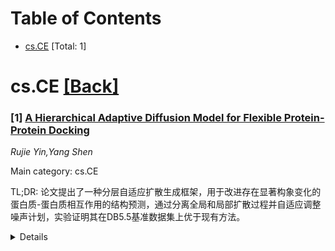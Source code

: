<div id=toc></div>

# Table of Contents

- [cs.CE](#cs.CE) [Total: 1]


<div id='cs.CE'></div>

# cs.CE [[Back]](#toc)

### [1] [A Hierarchical Adaptive Diffusion Model for Flexible Protein-Protein Docking](https://arxiv.org/abs/2509.20542)
*Rujie Yin,Yang Shen*

Main category: cs.CE

TL;DR: 论文提出了一种分层自适应扩散生成框架，用于改进存在显著构象变化的蛋白质-蛋白质相互作用的结构预测，通过分离全局和局部扩散过程并自适应调整噪声计划，实验证明其在DB5.5基准数据集上优于现有方法。


<details>
  <summary>Details</summary>
Motivation: 蛋白质-蛋白质相互作用的结构预测在存在显著构象变化时仍面临挑战，作者希望通过创新方法提升准确性和效率。

Method: 该方法采用分层自适应扩散框架，分离全局和局部扩散过程，并设计自适应噪声计划，结合序列、进化、结构和动态特征输入。

Result: 在DB5.5数据集上，该方法在刚性和柔性情况下均优于GeoDock和DiffDock-PP，尤其在柔性情况下提升更显著。

Conclusion: 该方法通过自适应计划和动态特征提升了预测性能，但也指出了采样、评分和构象分辨率方面仍需改进。

Abstract: Structural prediction of protein-protein interactions is important to
understand the molecular basis of cellular interactions, but it still faces
major challenges when significant conformational changes are present. We
propose a generative framework of hierarchical adaptive diffusion to improve
accuracy and efficiency in such cases. It is hierarchical in separating global
inter-protein rigid-body motions and local intra-protein flexibility in
diffusion processes, and the distinct local and global noise schedules are
designed to mimic the induced-fit effect. It is adaptive in conditioning the
local flexibility schedule on predicted levels of conformational change,
allowing faster flexing for larger anticipated conformational changes.
Furthermore, it couples the local and global diffusion processes through a
common score and confidence network with sequence, evolution, structure, and
dynamics features as inputs, and maintains rotational or translational
invariance or equivariance in outputs. It builds on our newly curated DIPS-AF
dataset of nearly 39,000 examples for pre-training. Experiments on the
independent docking benchmark dataset DB5.5 show that our model outperforms an
AlphaFold2-like iterative transformer (GeoDock) and a diffusion model
(DiffDock-PP) in both rigid and flexible cases, with larger improvements in
more flexible cases. Ablation studies prove the importance of adaptive
schedules, dynamics features, and pre-training. Additional analyses and case
studies reveal remaining gaps in sampling, scoring, and conformational
resolution.

</details>
